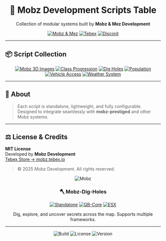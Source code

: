 <div align="center">

# 🚀 Mobz Development Scripts Table  

Collection of modular systems built by **Mobz & Mez Development**  

[![Mobz & Mez](https://img.shields.io/badge/Mobz%20%26%20Mez-Lead%20Team-8A2BE2?style=for-the-badge)](https://github.com/Mobzeyy)
[![Tebex](https://img.shields.io/badge/Tebex-Store-00b894?style=for-the-badge)](https://mobz.tebex.io)
[![Discord](https://img.shields.io/badge/Discord-Join%20Us-5865F2?logo=discord&logoColor=white&style=for-the-badge)](https://discord.gg/YOURINVITE)

</div>

---

## 📦 Script Collection

<div align="center">

[![Mobz 3D Images](https://img.shields.io/badge/Mobz-3D%20Images-8A2BE2?style=for-the-badge)](https://github.com/Mobzeyy/Mobz-Development-Scripts/tree/main/mobz-3dimages/mobz-3dimages)
[![Class Progression](https://img.shields.io/badge/Mobz-Class%20Progression-ff66cc?style=for-the-badge)](https://github.com/Mobzeyy/Mobz-Development-Scripts/tree/main/mobz-classprogression/mobz-classprogression)
[![Dig Holes](https://img.shields.io/badge/Mobz-Dig%20Holes-ff9933?style=for-the-badge)](https://github.com/Mobzeyy/Mobz-Development-Scripts/tree/main/mobz-digholes/mobz-dighole)
[![Population](https://img.shields.io/badge/Mobz-Population-00b894?style=for-the-badge)](https://github.com/Mobzeyy/Mobz-Development-Scripts/tree/main/mobz-population/mobz-population)
[![Vehicle Access](https://img.shields.io/badge/Mobz-Vehicle%20Access-3498db?style=for-the-badge)](https://github.com/Mobzeyy/Mobz-Development-Scripts/tree/main/mobz-vehicleaccess/mobz-vehicleaccess)
[![Weather System](https://img.shields.io/badge/Mobz-Weather-9b59b6?style=for-the-badge)](https://github.com/Mobzeyy/Mobz-Development-Scripts/tree/main/mobz-weather/mobz-weather)

</div>

---

## 🧩 About  
> Each script is standalone, lightweight, and fully configurable.  
> Designed to integrate seamlessly with **mobz-prestiged** and other Mobz systems.

---

## ⚖️ License & Credits  
**MIT License**  
Developed by **Mobz Development**  
[Tebex Store → mobz.tebex.io](https://mobz.tebex.io/)  

> © 2025 Mobz Development. All rights reserved.  

<div align="center">

![Mobz](https://i.postimg.cc/RZrBFgCH/ZOMBIEWAR.png)


### 🪓 Mobz-Dig-Holes

[![Standalone](https://img.shields.io/badge/Standalone-Supported-2ecc71?style=for-the-badge)](https://fivem.net)
[![QB-Core](https://img.shields.io/badge/QB--Core-Compatible-3498db?style=for-the-badge)](https://docs.qbcore.org)
[![ESX](https://img.shields.io/badge/ESX-Compatible-e67e22?style=for-the-badge)](https://esx-framework.org)

Dig, explore, and uncover secrets across the map. Supports multiple frameworks.

---

![Build](https://img.shields.io/badge/build-passing-brightgreen)
![License](https://img.shields.io/badge/license-MIT-blue)
![Version](https://img.shields.io/badge/version-1.0.0-yellow)

</div>

